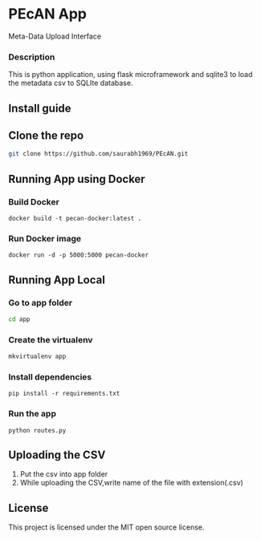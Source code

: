 PEcAN App
======================
Meta-Data Upload Interface


### Description
This is python application, using flask microframework and sqlite3 to load the metadata csv to SQLIte database.

## Install guide

## Clone the repo

```bash
git clone https://github.com/saurabh1969/PEcAN.git
```
## Running App using Docker


### Build Docker

``` shell
docker build -t pecan-docker:latest . 
```

### Run Docker image

``` shell
docker run -d -p 5000:5000 pecan-docker
```

## Running App Local

### Go to app folder

```bash
cd app
```

### Create the virtualenv
```bash
mkvirtualenv app
```

### Install dependencies
```shell
pip install -r requirements.txt
```

### Run the app
```shell
python routes.py
```

## Uploading the CSV
 1. Put the csv into app folder
 2. While uploading the CSV,write name of the file with extension(.csv)

## License

This project is licensed under the MIT open source license.
